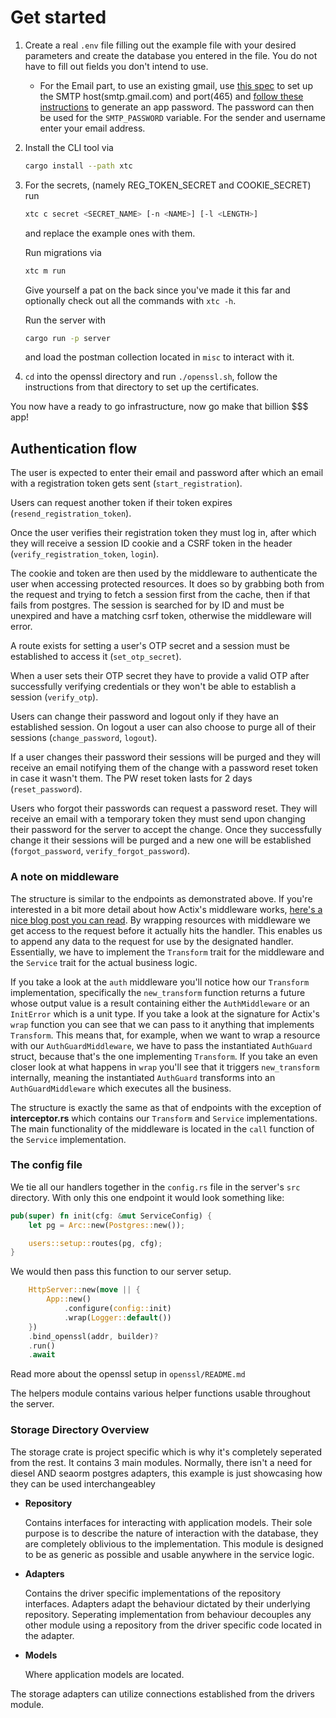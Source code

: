 
# **Get started**

1. Create a real `.env` file filling out the example file with your desired parameters and create the database you entered in the file. You do not have to fill out fields you don't intend to use.

    - For the Email part, to use an existing gmail, use [this spec](https://support.google.com/mail/answer/7126229?hl=en#zippy=%2Cstep-change-smtp-other-settings-in-your-email-client) to set up the SMTP host(smtp.gmail.com) and port(465) and [follow these instructions](https://support.google.com/accounts/answer/185833?hl=en#zippy=%2Cwhy-you-may-need-an-app-password) to generate an app password. The password can then be used for the `SMTP_PASSWORD` variable. For the sender and username enter your email address.

2. Install the CLI tool via

    ```bash
    cargo install --path xtc
    ```

3. For the secrets, (namely REG_TOKEN_SECRET and COOKIE_SECRET) run

    ```bash
    xtc c secret <SECRET_NAME> [-n <NAME>] [-l <LENGTH>]
    ```

    and replace the example ones with them.

    Run migrations via

    ```bash
    xtc m run
    ```

    Give yourself a pat on the back since you've made it this far and optionally check out all the commands with `xtc -h`.

    Run the server with

    ```bash
    cargo run -p server
    ```

    and load the postman collection located in `misc` to interact with it.

4. `cd` into the openssl directory and run `./openssl.sh`, follow the instructions from that directory to set up the certificates.

You now have a ready to go infrastructure, now go make that billion $$$ app!

## **Authentication flow**

The user is expected to enter their email and password after which an email with a registration token gets sent (`start_registration`).

Users can request another token if their token expires (`resend_registration_token`).

Once the user verifies their registration token they must log in, after which they will receive a session ID cookie and a CSRF token in the header (`verify_registration_token`, `login`).

The cookie and token are then used by the middleware to authenticate the user when accessing protected resources. It does so by grabbing both from the request and trying to fetch a session first from the cache, then if that fails from postgres. The session is searched for by ID and must be unexpired and have a matching csrf token, otherwise the middleware will error.

A route exists for setting a user's OTP secret and a session must be established to access it (`set_otp_secret`).

When a user sets their OTP secret they have to provide a valid OTP after successfully verifying credentials or they won't be able to establish a session (`verify_otp`).

Users can change their password and logout only if they have an established session. On logout a user can also choose to purge all of their sessions (`change_password`, `logout`).

If a user changes their password their sessions will be purged and they will receive an email notifying them of the change with a password reset token in case it wasn't them. The PW reset token lasts for 2 days (`reset_password`).

Users who forgot their passwords can request a password reset. They will receive an email with a temporary token they must send upon changing their password for the server to accept the change. Once they successfully change it their sessions will be purged and a new one will be established (`forgot_password`, `verify_forgot_password`).

### **A note on middleware**
  
  The structure is similar to the endpoints as demonstrated above. If you're interested in a bit more detail about how Actix's middleware works, [here's a nice blog post you can read](https://imfeld.dev/writing/actix-web-middleware). By wrapping resources with middleware we get access to the request before it actually hits the handler. This enables us to append any data to the request for use by the designated handler. Essentially, we have to implement the `Transform` trait for the middleware and the `Service` trait for the actual business logic.

  If you take a look at the `auth` middleware you'll notice how our `Transform` implementation, specifically the `new_transform` function returns a future whose output value is a result containing either the `AuthMiddleware` or an `InitError` which is a unit type. If you take a look at the signature for Actix's `wrap` function you can see that we can pass to it anything that implements `Transform`. This means that, for example, when we want to wrap a resource with our `AuthGuardMiddleware`, we have to pass the instantiated `AuthGuard` struct, because that's the one implementing `Transform`.
  If you take an even closer look at what happens in `wrap` you'll see that it triggers `new_transform` internally, meaning the instantiated `AuthGuard` transforms into an `AuthGuardMiddleware` which executes all the business.

  The structure is exactly the same as that of endpoints with the exception of **interceptor.rs** which contains our `Transform` and `Service` implementations. The main functionality of the middleware is located in the `call` function of the `Service` implementation.

### **The config file**

  We tie all our handlers together in the `config.rs` file in the server's `src` directory. With only this one endpoint it would look something like:

  ```rust
  pub(super) fn init(cfg: &mut ServiceConfig) {
      let pg = Arc::new(Postgres::new());

      users::setup::routes(pg, cfg);
  }
  ```

  We would then pass this function to our server setup.

  ```rust
      HttpServer::new(move || {
          App::new()
              .configure(config::init)
              .wrap(Logger::default())
      })
      .bind_openssl(addr, builder)?
      .run()
      .await
  ```

  Read more about the openssl setup in `openssl/README.md`

The helpers module contains various helper functions usable throughout the server.

### **Storage Directory Overview**

The storage crate is project specific which is why it's completely seperated from the rest. It contains 3 main modules. Normally, there isn't a need for diesel AND seaorm postgres adapters, this example is just showcasing how they can be used interchangeabley

- **Repository**

    Contains interfaces for interacting with application models. Their sole purpose is to describe the nature of interaction with the database, they are completely oblivious to the implementation. This module is designed to be as generic as possible and usable anywhere in the service logic.

- **Adapters**

    Contains the driver specific implementations of the repository interfaces. Adapters adapt the behaviour dictated by their underlying repository. Seperating implementation from behaviour decouples any other module using a repository from the driver specific code located in the adapter.

- **Models**

    Where application models are located.

The storage adapters can utilize connections established from the drivers module.
